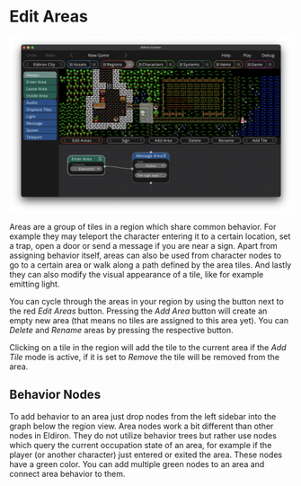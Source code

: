 # Edit Areas

![Regions Draw Tiles](images/regions_edit_areas.png)

Areas are a group of tiles in a region which share common behavior. For example they may teleport the character entering it to a certain location, set a trap, open a door or send a message if you are near a sign. Apart from assigning behavior itself, areas can also be used from character nodes to go to a certain area or walk along a path defined by the area tiles. And lastly they can also modify the visual appearance of a tile, like for example emitting light.

You can cycle through the areas in your region by using the button next to the red *Edit Areas* button. Pressing the *Add Area* button will create an empty new area (that means no tiles are assigned to this area yet). You can *Delete* and *Rename* areas by pressing the respective button.

Clicking on a tile in the region will add the tile to the current area if the *Add Tile* mode is active, if it is set to *Remove* the tile will be removed from the area.

## Behavior Nodes

To add behavior to an area just drop nodes from the left sidebar into the graph below the region view. Area nodes work a bit different than other nodes in Eldiron. They do not utilize behavior trees but rather use nodes which query the current occupation state of an area, for example if the player (or another character) just entered or exited the area. These nodes have a green color. You can add multiple green nodes to an area and connect area behavior to them.